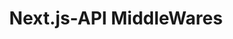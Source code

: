 ---
id: api-middlewares
title: Next.js-API MiddleWares
sidebar_label: Next.js - API MiddleWares
sidebar_position: 2
tags: [Next.js API Routes ]
description: "In this section, you will learn about API routes in  NEXT ."
---